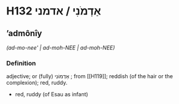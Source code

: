 # H132 אַדְמֹנִי / אדמני

## ʼadmônîy

_(ad-mo-nee' | ad-moh-NEE | ad-moh-NEE)_

### Definition

adjective; or (fully) אַדְמוֹנִי ; from [[H119]]; reddish (of the hair or the complexion); red, ruddy.

- red, ruddy (of Esau as infant)
